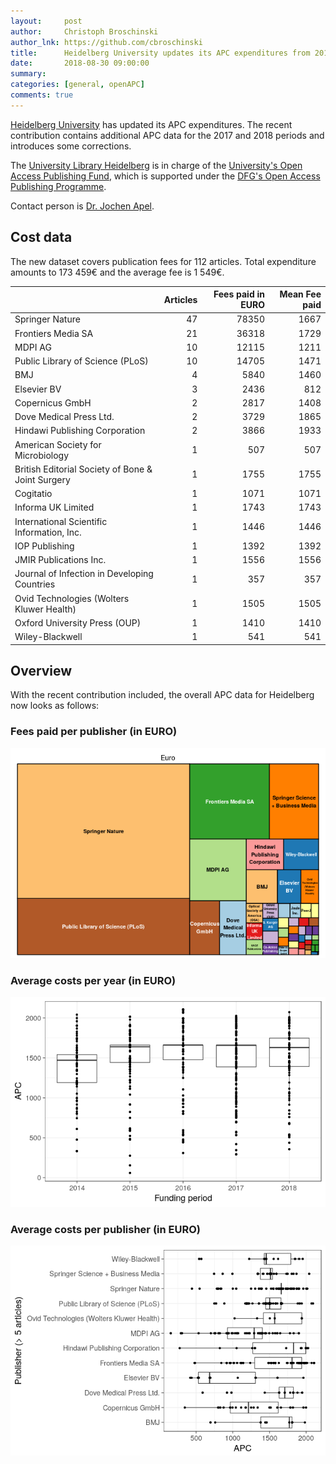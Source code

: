 ```yaml
---
layout:     post
author:     Christoph Broschinski
author_lnk: https://github.com/cbroschinski
title:      Heidelberg University updates its APC expenditures from 2016 to 2018
date:       2018-08-30 09:00:00
summary:    
categories: [general, openAPC]
comments: true
---
```




[Heidelberg University](https://www.uni-heidelberg.de) has updated its APC expenditures. The recent contribution contains additional APC data for the 2017 and 2018 periods and introduces some corrections.

The [University Library Heidelberg](http://www.ub.uni-heidelberg.de/Englisch/Welcome.html) is in charge of the [University's Open Access Publishing Fund](http://www.ub.uni-heidelberg.de/Englisch/service/openaccess/publikationsfonds.html), which is supported under the [DFG's Open Access Publishing Programme](http://www.dfg.de/en/research_funding/programmes/infrastructure/lis/funding_opportunities/open_access/).

Contact person is [Dr. Jochen Apel](mailto:apel@ub.uni-heidelberg.de).

## Cost data



The new dataset covers publication fees for 112 articles. Total expenditure amounts to 173 459€ and the average fee is 1 549€.


|                                                  | Articles| Fees paid in EURO| Mean Fee paid|
|:-------------------------------------------------|--------:|-----------------:|-------------:|
|Springer Nature                                   |       47|             78350|          1667|
|Frontiers Media SA                                |       21|             36318|          1729|
|MDPI AG                                           |       10|             12115|          1211|
|Public Library of Science (PLoS)                  |       10|             14705|          1471|
|BMJ                                               |        4|              5840|          1460|
|Elsevier BV                                       |        3|              2436|           812|
|Copernicus GmbH                                   |        2|              2817|          1408|
|Dove Medical Press Ltd.                           |        2|              3729|          1865|
|Hindawi Publishing Corporation                    |        2|              3866|          1933|
|American Society for Microbiology                 |        1|               507|           507|
|British Editorial Society of Bone & Joint Surgery |        1|              1755|          1755|
|Cogitatio                                         |        1|              1071|          1071|
|Informa UK Limited                                |        1|              1743|          1743|
|International Scientific Information, Inc.        |        1|              1446|          1446|
|IOP Publishing                                    |        1|              1392|          1392|
|JMIR Publications Inc.                            |        1|              1556|          1556|
|Journal of Infection in Developing Countries      |        1|               357|           357|
|Ovid Technologies (Wolters Kluwer Health)         |        1|              1505|          1505|
|Oxford University Press (OUP)                     |        1|              1410|          1410|
|Wiley-Blackwell                                   |        1|               541|           541|

## Overview

With the recent contribution included, the overall APC data for Heidelberg now looks as follows:

### Fees paid per publisher (in EURO)

![plot of chunk tree_heidelberg_2018_08_30_full](/figure/tree_heidelberg_2018_08_30_full-1.png)

###  Average costs per year (in EURO)

![plot of chunk box_heidelberg_2018_08_30_year_full](/figure/box_heidelberg_2018_08_30_year_full-1.png)

###  Average costs per publisher (in EURO)

![plot of chunk box_heidelberg_2018_08_30_publisher_full](/figure/box_heidelberg_2018_08_30_publisher_full-1.png)
